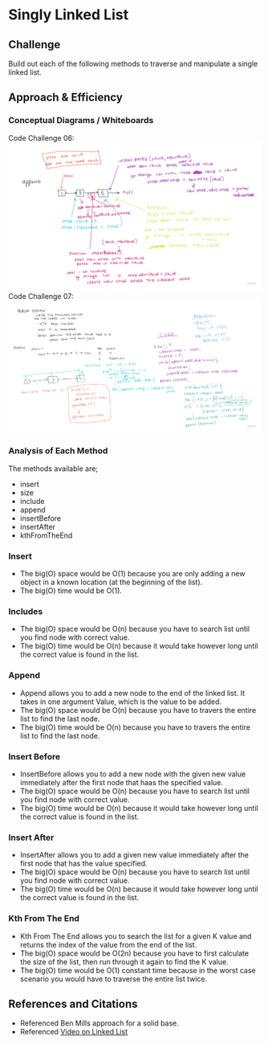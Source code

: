 # Singly Linked List


## Challenge
Build out each of the following methods to traverse and manipulate a single linked list.

## Approach & Efficiency

### Conceptual Diagrams / Whiteboards
Code Challenge 06: ![Code Challenge 06 Diagram](./lib/images/Java_CodeChallenge06.jpg)
Code Challenge 07: ![Code Challenge 07 Diagram](./lib/images/Java_CodeChallenge07.jpg)

### Analysis of Each Method
The methods available are;
- insert
- size
- include
- append
- insertBefore
- insertAfter
- kthFromTheEnd

### Insert
- The big(O) space would be O(1) because you are only adding a new object in a known location (at the beginning of the list). 
- The big(O) time would be O(1). 
### Includes
- The big(O) space would be O(n) because you have to search list until you find node with correct value.
- The big(O) time would be O(n) because it would take however long until the correct value is found in the list.

### Append
- Append allows you to add a new node to the end of the linked list. It takes in one argument Value, which is the value to be added.
- The big(O) space would be O(n) because you have to travers the entire list to find the last node.
- The big(O) time would be O(n) because you have to travers the entire list to find the last node.

### Insert Before
- InsertBefore allows you to add a new node with the given new value immediately after the first node that haas the specified value.
- The big(O) space would be O(n) because you have to search list until you find node with correct value.
- The big(O) time would be O(n) because it would take however long until the correct value is found in the list.

### Insert After
- InsertAfter allows you to add a given new value immediately after the first node that has the value specified.
- The big(O) space would be O(n) because you have to search list until you find node with correct value.
- The big(O) time would be O(n) because it would take however long until the correct value is found in the list.

### Kth From The End
- Kth From The End allows you to search the list for a given K value and returns the index of the value from the end of the list.
- The big(O) space would be O(2n) because you have to first calculate the size of the list, then run through it again to find the K value.
- The big(O) time would be O(1) constant time because in the worst case scenario you would have to traverse the entire list twice. 


## References and Citations
- Referenced Ben Mills approach for a solid base.
- Referenced [Video on Linked List](https://www.youtube.com/watch?v=SMIq13-FZSE&ab_channel=Telusko)
